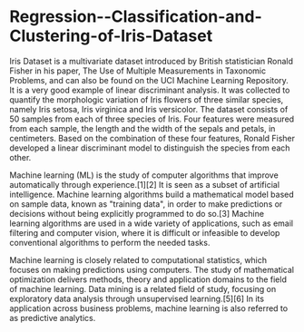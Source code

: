 # Regression--Classification-and-Clustering-of-Iris-Dataset
Iris Dataset is a multivariate dataset introduced by British statistician Ronald Fisher in his paper, The Use of Multiple Measurements in Taxonomic Problems, and can also be found on the UCI Machine Learning Repository. It is a very good example of linear discriminant analysis. It was collected to quantify the morphologic variation of Iris flowers of three similar species, namely Iris setosa, Iris virginica and Iris versicolor.   The dataset consists of 50 samples from each of three species of Iris. Four features were measured from each sample, the length and the width of the sepals and petals, in centimeters. Based on the combination of these four features, Ronald Fisher developed a linear discriminant model to distinguish the species from each other.


Machine learning (ML) is the study of computer algorithms that improve automatically through experience.[1][2] It is seen as a subset of artificial intelligence. Machine learning algorithms build a mathematical model based on sample data, known as "training data", in order to make predictions or decisions without being explicitly programmed to do so.[3] Machine learning algorithms are used in a wide variety of applications, such as email filtering and computer vision, where it is difficult or infeasible to develop conventional algorithms to perform the needed tasks.

Machine learning is closely related to computational statistics, which focuses on making predictions using computers. The study of mathematical optimization delivers methods, theory and application domains to the field of machine learning. Data mining is a related field of study, focusing on exploratory data analysis through unsupervised learning.[5][6] In its application across business problems, machine learning is also referred to as predictive analytics.
